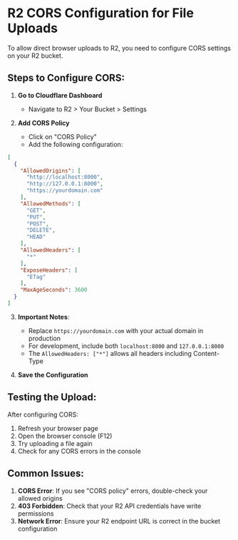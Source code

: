 # R2 CORS Configuration for File Uploads

To allow direct browser uploads to R2, you need to configure CORS settings on your R2 bucket.

## Steps to Configure CORS:

1. **Go to Cloudflare Dashboard**
   - Navigate to R2 > Your Bucket > Settings

2. **Add CORS Policy**
   - Click on "CORS Policy" 
   - Add the following configuration:

```json
[
  {
    "AllowedOrigins": [
      "http://localhost:8000",
      "http://127.0.0.1:8000",
      "https://yourdomain.com"
    ],
    "AllowedMethods": [
      "GET",
      "PUT",
      "POST",
      "DELETE",
      "HEAD"
    ],
    "AllowedHeaders": [
      "*"
    ],
    "ExposeHeaders": [
      "ETag"
    ],
    "MaxAgeSeconds": 3600
  }
]
```

3. **Important Notes**:
   - Replace `https://yourdomain.com` with your actual domain in production
   - For development, include both `localhost:8000` and `127.0.0.1:8000`
   - The `AllowedHeaders: ["*"]` allows all headers including Content-Type

4. **Save the Configuration**

## Testing the Upload:

After configuring CORS:
1. Refresh your browser page
2. Open the browser console (F12)
3. Try uploading a file again
4. Check for any CORS errors in the console

## Common Issues:

1. **CORS Error**: If you see "CORS policy" errors, double-check your allowed origins
2. **403 Forbidden**: Check that your R2 API credentials have write permissions
3. **Network Error**: Ensure your R2 endpoint URL is correct in the bucket configuration